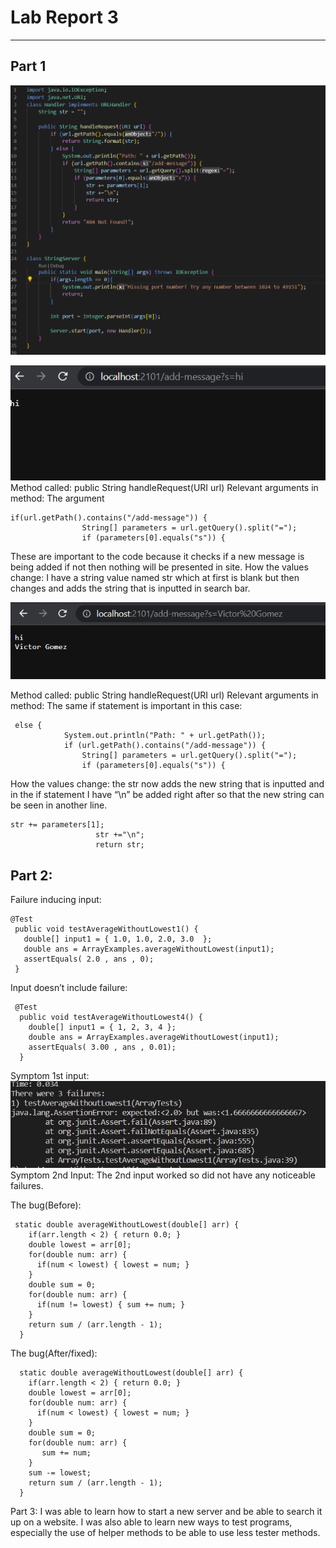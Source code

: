# Lab Report 3
---
## **Part 1**

![Image](part1-pic1.png)

![Image](part1-pic2.png)
Method called: public String handleRequest(URI url)
Relevant arguments in method: The argument 
```
if(url.getPath().contains("/add-message")) {
                String[] parameters = url.getQuery().split("=");
                if (parameters[0].equals("s")) {
```
These are important to the code because it checks if a new message is being added if not then nothing will be presented in site.
How the values change: I have a string value named str which at first is blank but then changes and adds the string that is inputted in search bar.

![Image](part1-pic3.png)

Method called: public String handleRequest(URI url)
Relevant arguments in method: The same if statement is important in this case:
```
 else {
            System.out.println("Path: " + url.getPath());
            if (url.getPath().contains("/add-message")) {
                String[] parameters = url.getQuery().split("=");
                if (parameters[0].equals("s")) {

```
How the values change: the str now adds the new string that is inputted and in the if statement I have “\n” be added right after so that the new string can be seen in another line.
 ```
 str += parameters[1];
                    str +="\n";
                    return str;
```


## **Part 2:**

Failure inducing input:
 ```
 @Test
  public void testAverageWithoutLowest1() {
    double[] input1 = { 1.0, 1.0, 2.0, 3.0  };
    double ans = ArrayExamples.averageWithoutLowest(input1);
    assertEquals( 2.0 , ans , 0);
  }
```
Input doesn’t include failure:
```
 @Test
  public void testAverageWithoutLowest4() {
    double[] input1 = { 1, 2, 3, 4 };
    double ans = ArrayExamples.averageWithoutLowest(input1);
    assertEquals( 3.00 , ans , 0.01);
  }
```
Symptom 1st input:
![Image](part2-pic1.png)
Symptom 2nd Input:
The 2nd input worked so did not have any noticeable failures.

The bug(Before):
```
 static double averageWithoutLowest(double[] arr) {
    if(arr.length < 2) { return 0.0; }
    double lowest = arr[0];
    for(double num: arr) {
      if(num < lowest) { lowest = num; }
    }
    double sum = 0;
    for(double num: arr) {
      if(num != lowest) { sum += num; }
    }
    return sum / (arr.length - 1);
  }
```
The bug(After/fixed):
```
  static double averageWithoutLowest(double[] arr) {
    if(arr.length < 2) { return 0.0; }
    double lowest = arr[0];
    for(double num: arr) {
      if(num < lowest) { lowest = num; }
    }
    double sum = 0;
    for(double num: arr) {
       sum += num;
    }
    sum -= lowest;
    return sum / (arr.length - 1);
  }

```
Part 3: 
I was able to learn how to start a new server and be able to search it up on a website. I was also able to learn new ways to test programs, especially the use of helper methods to be able to use less tester methods.

